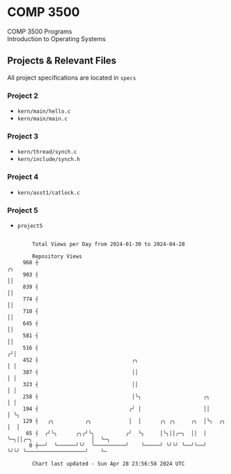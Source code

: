 # COMP 3500
COMP 3500 Programs  
Introduction to Operating Systems  
## Projects & Relevant Files
All project specifications are located in `specs`
### Project 2
- `kern/main/hello.c`
- `kern/main/main.c`
### Project 3
- `kern/thread/synch.c`
- `kern/include/synch.h`
### Project 4
- `kern/asst1/catlock.c`
### Project 5
- `project5`

```

        Total Views per Day from 2024-01-30 to 2024-04-28

        Repository Views
     968 ┼                                                                                   ╭╮
     903 ┤                                                                                   ││
     839 ┤                                                                                   ││
     774 ┤                                                                                   ││
     710 ┤                                                                                   ││
     645 ┤                                                                                   ││
     581 ┤                                                                                   ││
     516 ┤                                                                                  ╭╯│
     452 ┤                              ╭╮                                                  │ │
     387 ┤                              ││                                                  │ │
     323 ┤                              ││                                                  │ │
     258 ┤                              │╰╮                    ╭╮                           │ │
     194 ┤                             ╭╯ │                    ││                           │ ╰╮
     129 ┤   ╭╮          ╭╮            │  │      ╭╮ ╭╮     ╭╮  │╰╮  ╭╮                      │  │
      65 ┤  ╭╯╰╮      ╭╮╭╯╰╮          ╭╯  ╰╮     │╰╮││╭─╮  ││  │ ╰─╮││╭─╮                   │  ╰─╮
       0 ┼──╯  ╰──────╯╰╯  ╰──────────╯    ╰─────╯ ╰╯╰╯ ╰──╯╰──╯   ╰╯╰╯ ╰───────────────────╯    ╰─

        Chart last updated - Sun Apr 28 23:56:58 2024 UTC
        
```
